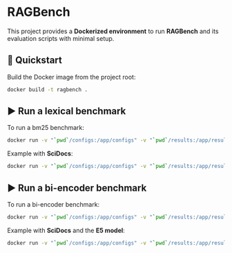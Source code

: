 # RAGBench

This project provides a **Dockerized environment** to run **RAGBench** and its evaluation scripts with minimal setup.


## 🚀 Quickstart

Build the Docker image from the project root:

```bash
docker build -t ragbench .
```


## ▶️ Run a lexical benchmark

To run a bm25 benchmark:

```bash
docker run -v "`pwd`/configs:/app/configs" -v "`pwd`/results:/app/results" -v "`pwd`/figures:/app/figures" ragbench bm25 --config configs/[your_config].yaml
```

Example with **SciDocs**:

```bash
docker run -v "`pwd`/configs:/app/configs" -v "`pwd`/results:/app/results" -v "`pwd`/figures:/app/figures" ragbench bm25 --config configs/lexical/scidocs_bm25_grid.yaml
```


## ▶️ Run a bi-encoder benchmark

To run a bi-encoder benchmark:

```bash
docker run -v "`pwd`/configs:/app/configs" -v "`pwd`/results:/app/results" -v "`pwd`/figures:/app/figures" ragbench bi_encoder --config configs/[your_config].yaml
```

Example with **SciDocs** and the **E5 model**:

```bash
docker run -v "`pwd`/configs:/app/configs" -v "`pwd`/results:/app/results" -v "`pwd`/figures:/app/figures" ragbench bi_encoder --config configs/semantic/scidocs_e5.yaml
```
